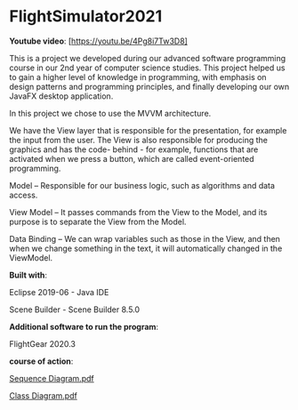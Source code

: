 # FlightSimulator2021

**Youtube video**: [https://youtu.be/4Pg8i7Tw3D8]

This is a project we developed during our advanced software programming course in our 2nd year of computer science studies. This project helped us to gain a higher level of knowledge in programming, with emphasis on design patterns and programming principles, and finally developing our own JavaFX desktop application.

In this project we chose to use the MVVM architecture.

We have the View layer that is responsible for the presentation, for example the input from the user. The View is also responsible for producing the graphics and has the code- behind - for example, functions that are activated when we press a button, which are called event-oriented programming.

Model – Responsible for our business logic, such as algorithms and data access.

View Model – It passes commands from the View to the Model, and its purpose is to separate the View from the Model.

Data Binding – We can wrap variables such as those in the View, and then when we change something in the text, it will automatically changed in the ViewModel.

**Built with**:

Eclipse 2019-06 - Java IDE

Scene Builder - Scene Builder 8.5.0

**Additional software to run the program**:

FlightGear 2020.3

**course of action**:

[Sequence Diagram.pdf](https://github.com/OhadBrunner/FlightSimulator2021/files/6725599/Sequence.Diagram.pdf)

[Class Diagram.pdf](https://github.com/OhadBrunner/FlightSimulator2021/files/6725600/Class.Diagram.pdf)

